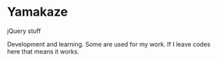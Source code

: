 # Yamakaze
jQuery stuff

Development and learning.
Some are used for my work. If I leave codes here that means it works.
